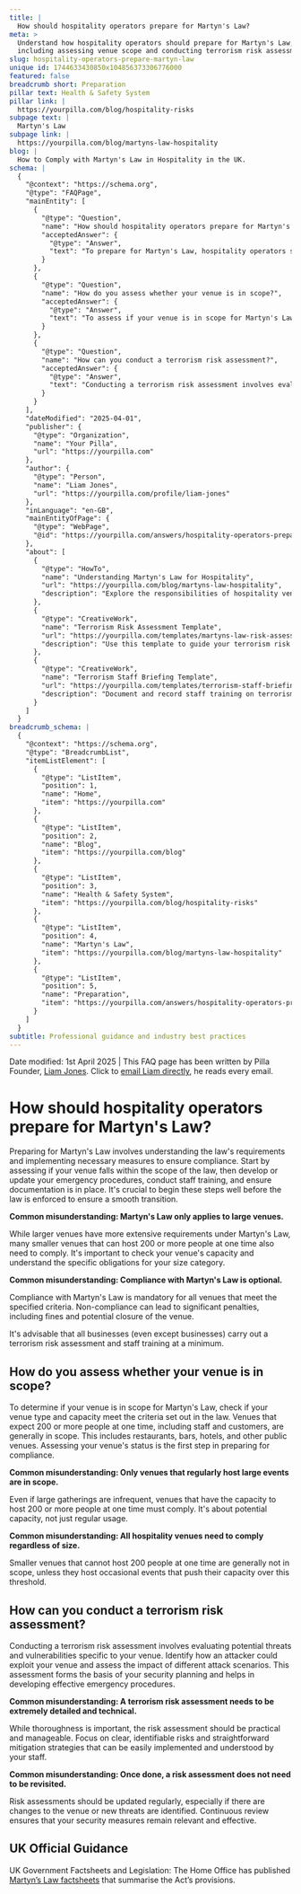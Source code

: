 ```yaml
---
title: |
  How should hospitality operators prepare for Martyn's Law?
meta: >
  Understand how hospitality operators should prepare for Martyn's Law,
  including assessing venue scope and conducting terrorism risk assessments.
slug: hospitality-operators-prepare-martyn-law
unique id: 1744633430850x104856373306776000
featured: false
breadcrumb short: Preparation
pillar text: Health & Safety System
pillar link: |
  https://yourpilla.com/blog/hospitality-risks
subpage text: |
  Martyn's Law
subpage link: |
  https://yourpilla.com/blog/martyns-law-hospitality
blog: |
  How to Comply with Martyn's Law in Hospitality in the UK.
schema: |
  {
    "@context": "https://schema.org",
    "@type": "FAQPage",
    "mainEntity": [
      {
        "@type": "Question",
        "name": "How should hospitality operators prepare for Martyn's Law?",
        "acceptedAnswer": {
          "@type": "Answer",
          "text": "To prepare for Martyn's Law, hospitality operators should understand the law's requirements and implement compliance measures. Steps include assessing if the venue falls under the law's jurisdiction, developing or updating emergency procedures, conducting extensive staff training, and ensuring proper documentation. Preparation should start well ahead of enforcement to guarantee a smooth transition. All venues, regardless of size, need to assess whether Martyn's Law applies to them and comply accordingly. Compliance is mandatory for applicable venues."
        }
      },
      {
        "@type": "Question",
        "name": "How do you assess whether your venue is in scope?",
        "acceptedAnswer": {
          "@type": "Answer",
          "text": "To assess if your venue is in scope for Martyn's Law, examine if your venue type and capacity meet the law's criteria. Venues expected to host 200 or more people at one time, including restaurants, bars, hotels, and others, are generally in scope. The assessment should consider both usual and maximum capacity potential."
        }
      },
      {
        "@type": "Question",
        "name": "How can you conduct a terrorism risk assessment?",
        "acceptedAnswer": {
          "@type": "Answer",
          "text": "Conducting a terrorism risk assessment involves evaluating potential threats and vulnerabilities specific to your venue. Identify possible exploitation methods and assess the impact of different attack scenarios. This assessment is crucial for security planning and developing effective emergency procedures. Regular updates to risk assessments are necessary to adapt to changes in the venue or the emergence of new threats, ensuring security measures stay relevant."
        }
      }
    ],
    "dateModified": "2025-04-01",
    "publisher": {
      "@type": "Organization",
      "name": "Your Pilla",
      "url": "https://yourpilla.com"
    },
    "author": {
      "@type": "Person",
      "name": "Liam Jones",
      "url": "https://yourpilla.com/profile/liam-jones"
    },
    "inLanguage": "en-GB",
    "mainEntityOfPage": {
      "@type": "WebPage",
      "@id": "https://yourpilla.com/answers/hospitality-operators-prepare-martyn-law"
    },
    "about": [
      {
        "@type": "HowTo",
        "name": "Understanding Martyn's Law for Hospitality",
        "url": "https://yourpilla.com/blog/martyns-law-hospitality",
        "description": "Explore the responsibilities of hospitality venues in preparing for Martyn's Law, including assessing venue scope and conducting risk assessments."
      },
      {
        "@type": "CreativeWork",
        "name": "Terrorism Risk Assessment Template",
        "url": "https://yourpilla.com/templates/martyns-law-risk-assessment",
        "description": "Use this template to guide your terrorism risk assessments, forming a crucial part of Martyn's Law compliance."
      },
      {
        "@type": "CreativeWork",
        "name": "Terrorism Staff Briefing Template",
        "url": "https://yourpilla.com/templates/terrorism-staff-briefing",
        "description": "Document and record staff training on terrorism preparedness using this template, ensuring compliance and readiness under Martyn's Law."
      }
    ]
  }
breadcrumb_schema: |
  {
    "@context": "https://schema.org",
    "@type": "BreadcrumbList",
    "itemListElement": [
      {
        "@type": "ListItem",
        "position": 1,
        "name": "Home",
        "item": "https://yourpilla.com"
      },
      {
        "@type": "ListItem",
        "position": 2,
        "name": "Blog",
        "item": "https://yourpilla.com/blog"
      },
      {
        "@type": "ListItem",
        "position": 3,
        "name": "Health & Safety System",
        "item": "https://yourpilla.com/blog/hospitality-risks"
      },
      {
        "@type": "ListItem",
        "position": 4,
        "name": "Martyn's Law",
        "item": "https://yourpilla.com/blog/martyns-law-hospitality"
      },
      {
        "@type": "ListItem",
        "position": 5,
        "name": "Preparation",
        "item": "https://yourpilla.com/answers/hospitality-operators-prepare-martyn-law"
      }
    ]
  }
subtitle: Professional guidance and industry best practices
---
```


Date modified: 1st April 2025 | This FAQ page has been written by Pilla Founder, [Liam Jones](https://yourpilla.com/profile/liam-jones). Click to [email Liam directly](https://mailto:liam@yourpilla.com), he reads every email.

# How should hospitality operators prepare for Martyn's Law?

Preparing for Martyn's Law involves understanding the law's requirements and implementing necessary measures to ensure compliance. Start by assessing if your venue falls within the scope of the law, then develop or update your emergency procedures, conduct staff training, and ensure documentation is in place. It's crucial to begin these steps well before the law is enforced to ensure a smooth transition.

**Common misunderstanding: Martyn's Law only applies to large venues.**

While larger venues have more extensive requirements under Martyn's Law, many smaller venues that can host 200 or more people at one time also need to comply. It's important to check your venue's capacity and understand the specific obligations for your size category.

**Common misunderstanding: Compliance with Martyn's Law is optional.**

Compliance with Martyn's Law is mandatory for all venues that meet the specified criteria. Non-compliance can lead to significant penalties, including fines and potential closure of the venue.

It's advisable that all businesses (even except businesses) carry out a terrorism risk assessment and staff training at a minimum.

## How do you assess whether your venue is in scope?

To determine if your venue is in scope for Martyn's Law, check if your venue type and capacity meet the criteria set out in the law. Venues that expect 200 or more people at one time, including staff and customers, are generally in scope. This includes restaurants, bars, hotels, and other public venues. Assessing your venue's status is the first step in preparing for compliance.

**Common misunderstanding: Only venues that regularly host large events are in scope.**

Even if large gatherings are infrequent, venues that have the capacity to host 200 or more people at one time must comply. It's about potential capacity, not just regular usage.

**Common misunderstanding: All hospitality venues need to comply regardless of size.**

Smaller venues that cannot host 200 people at one time are generally not in scope, unless they host occasional events that push their capacity over this threshold.

## How can you conduct a terrorism risk assessment?

Conducting a terrorism risk assessment involves evaluating potential threats and vulnerabilities specific to your venue. Identify how an attacker could exploit your venue and assess the impact of different attack scenarios. This assessment forms the basis of your security planning and helps in developing effective emergency procedures.

**Common misunderstanding: A terrorism risk assessment needs to be extremely detailed and technical.**

While thoroughness is important, the risk assessment should be practical and manageable. Focus on clear, identifiable risks and straightforward mitigation strategies that can be easily implemented and understood by your staff.

**Common misunderstanding: Once done, a risk assessment does not need to be revisited.**

Risk assessments should be updated regularly, especially if there are changes to the venue or new threats are identified. Continuous review ensures that your security measures remain relevant and effective.

## UK Official Guidance

UK Government Factsheets and Legislation: The Home Office has published [Martyn’s Law factsheets](https://homeofficemedia.blog.gov.uk/2023/12/06/martyns-law-factsheets/) that summarise the Act’s provisions.
